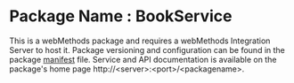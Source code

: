 # Package Name : BookService
This is a webMethods package and requires a webMethods Integration Server to host it. Package versioning and configuration can be found in the package [manifest](./BookService/manifest.v3) file. Service and API documentation is available on the package's home page http://&lt;server&gt;:&lt;port&gt;/&lt;packagename>.